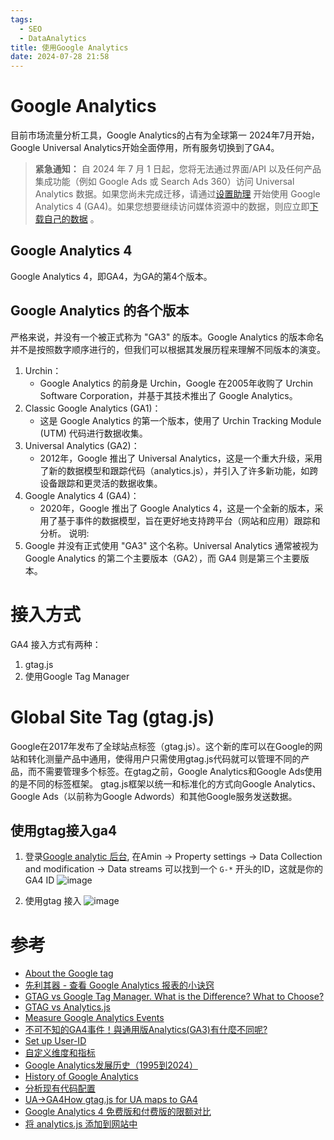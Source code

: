 ```yaml
---
tags:
  - SEO
  - DataAnalytics
title: 使用Google Analytics
date: 2024-07-28 21:58
---
```

# Google Analytics
目前市场流量分析工具，Google Analytics的占有为全球第一
2024年7月开始，Google Universal Analytics开始全面停用，所有服务切换到了GA4。
> **紧急通知：** 自 2024 年 7 月 1 日起，您将无法通过界面/API 以及任何产品集成功能（例如 Google Ads 或 Search Ads 360）访问 Universal Analytics 数据。如果您尚未完成迁移，请通过[设置助理](https://support.google.com/analytics/answer/10110290) 开始使用 Google Analytics 4 (GA4)。如果您想要继续访问媒体资源中的数据，则应立即[下载自己的数据](https://support.google.com/analytics/answer/11583528#export&zippy=%2Chow-can-i-export-data-from-my-universal-analytics-property) 。

##  Google Analytics 4 
 Google Analytics 4，即GA4，为GA的第4个版本。
## Google Analytics 的各个版本
严格来说，并没有一个被正式称为 "GA3" 的版本。Google Analytics 的版本命名并不是按照数字顺序进行的，但我们可以根据其发展历程来理解不同版本的演变。
1. Urchin：
    - Google Analytics 的前身是 Urchin，Google 在2005年收购了 Urchin Software Corporation，并基于其技术推出了 Google Analytics。
2. Classic Google Analytics (GA1)：
    - 这是 Google Analytics 的第一个版本，使用了 Urchin Tracking Module (UTM) 代码进行数据收集。
3. Universal Analytics (GA2)：
    - 2012年，Google 推出了 Universal Analytics，这是一个重大升级，采用了新的数据模型和跟踪代码（analytics.js），并引入了许多新功能，如跨设备跟踪和更灵活的数据收集。
4. Google Analytics 4 (GA4)：
    - 2020年，Google 推出了 Google Analytics 4，这是一个全新的版本，采用了基于事件的数据模型，旨在更好地支持跨平台（网站和应用）跟踪和分析。
说明: 
1. Google 并没有正式使用 "GA3" 这个名称。Universal Analytics 通常被视为 Google Analytics 的第二个主要版本（GA2），而 GA4 则是第三个主要版本。
# 接入方式
GA4 接入方式有两种：
1. gtag.js
2. 使用Google Tag Manager

# Global Site Tag (gtag.js)
Google在2017年发布了全球站点标签（gtag.js）。这个新的库可以在Google的网站和转化测量产品中通用，使得用户只需使用gtag.js代码就可以管理不同的产品，而不需要管理多个标签。在gtag之前，Google Analytics和Google Ads使用的是不同的标签框架。
gtag.js框架以统一和标准化的方式向Google Analytics、Google Ads（以前称为Google Adwords）和其他Google服务发送数据。
## 使用gtag接入ga4
1. 登录[Google analytic 后台](https://analytics.google.com/analytics/web), 在Amin -> Property settings -> Data Collection and modification -> Data streams 可以找到一个 `G-*` 开头的ID，这就是你的GA4 ID 
![image](https://github.com/user-attachments/assets/09ee0ca2-a1e0-48e2-8f88-b94418a51a48)

2. 使用gtag 接入
![image](https://github.com/user-attachments/assets/43c7d5f3-77fa-4307-a7dd-88d5836ff2db)

# 参考
- [About the Google tag](https://developers.google.com/tag-platform/gtagjs)
- [先利其器 - 查看 Google Analytics 报表的小诀窍](https://zhuanlan.zhihu.com/p/53993217?utm_source=wechat_session&utm_medium=social&utm_oi=793368515217330176&from=timeline&isappinstalled=0)
- [GTAG vs Google Tag Manager. What is the Difference? What to Choose?  ](https://www.analyticsmania.com/post/gtag-vs-google-tag-manager/)
- [GTAG vs Analytics.js ](https://www.analyticsmania.com/post/gtag-vs-analytics-js/)
- [Measure Google Analytics Events ](https://developers.google.com/analytics/devguides/collection/gtagjs/events)
- [不可不知的GA4事件！與通用版Analytics(GA3)有什麼不同呢?  ](https://awoo.ai/zh-hant/blog/google-analytics4-events/)
- [Set up User-ID](https://support.google.com/analytics/answer/3123666?hl=en#zippy=%2Cin-this-article)
- [自定义维度和指标](https://support.google.com/analytics/answer/2709828?hl=zh-Hans#collection)
- [Google Analytics发展历史（1995到2024）](https://www.ichdata.com/google-analytics-history.html)
- [History of Google Analytics](https://onward.justia.com/history-of-google-analytics/)
- [分析现有代码配置](https://developers.google.com/tag-platform/devguides/existing)
- [UA→GA4How gtag.js for UA maps to GA4](https://support.google.com/analytics/answer/9310895?hl=en#zippy=%2Cin-this-article)
- [Google Analytics 4 免费版和付费版的限额对比](https://www.ichdata.com/google-analytics-and-google-tag-manager-limits.html)
- [将 analytics.js 添加到网站中](https://developers.google.com/analytics/devguides/collection/analyticsjs)